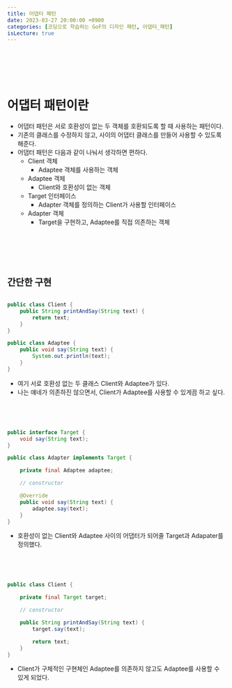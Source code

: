 ```yaml
---
title: 어댑터 패턴
date: 2023-03-27 20:00:00 +0900
categories: [코딩으로 학습하는 GoF의 디자인 패턴, 어댑터_패턴]
isLecture: true
---
```


<br/>
<br/>
<br/>
<br/>

# 어댑터 패턴이란

- 어댑터 패턴은 서로 호환성이 없는 두 객체를 호환되도록 할 때 사용하는 패턴이다.
- 기존의 클래스를 수정하지 않고, 사이의 어댑터 클래스를 만들어 사용할 수 있도록 해준다.
- 어댑터 패턴은 다음과 같이 나눠서 생각하면 편하다.
  - Client 객체
    - Adaptee 객체를 사용하는 객체
  - Adaptee 객체
    - Client와 호환성이 없는 객체
  - Target 인터페이스
    - Adapter 객체를 정의하는 Client가 사용할 인터페이스
  - Adapter 객체
    - Target을 구현하고, Adaptee를 직접 의존하는 객체

<br/>
<br/>
<br/>
<br/>

## 간단한 구현

```java

public class Client {
    public String printAndSay(String text) {
        return text;
    }
}

public class Adaptee {
    public void say(String text) {
        System.out.println(text);
    }
}

```

- 여기 서로 호환성 없는 두 클래스 Client와 Adaptee가 있다.
- 나는 얘네가 의존하진 않으면서, Client가 Adaptee를 사용할 수 있게끔 하고 싶다.

<br/>
<br/>

```java

public interface Target {
    void say(String text);
}

public class Adapter implements Target {

    private final Adaptee adaptee;

    // constructor

    @Override
    public void say(String text) {
        adaptee.say(text);
    }
}

```

- 호환성이 없는 Client와 Adaptee 사이의 어댑터가 되어줄 Target과 Adapater를 정의했다.

<br/>
<br/>

```java

public class Client {

    private final Target target;

    // constructor

    public String printAndSay(String text) {
        target.say(text);

        return text;
    }
}

```

- Client가 구체적인 구현체인 Adaptee를 의존하지 않고도 Adaptee를 사용할 수 있게 되었다.

<br/>
<br/>
<br/>
<br/>
